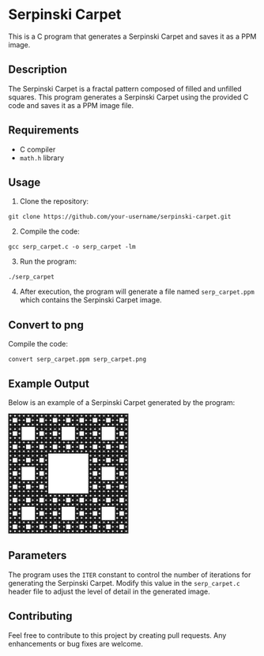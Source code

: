 # Serpinski Carpet

This is a C program that generates a Serpinski Carpet and saves it as a PPM image.

## Description

The Serpinski Carpet is a fractal pattern composed of filled and unfilled squares. This program generates a Serpinski Carpet using the provided C code and saves it as a PPM image file.

## Requirements

- C compiler
- `math.h` library

## Usage

1. Clone the repository:
```
git clone https://github.com/your-username/serpinski-carpet.git
```
2. Compile the code:
```
gcc serp_carpet.c -o serp_carpet -lm
```
3. Run the program:
```
./serp_carpet
```

4. After execution, the program will generate a file named `serp_carpet.ppm` which contains the Serpinski Carpet image.

## Convert to png

Compile the code:
```
convert serp_carpet.ppm serp_carpet.png
```
## Example Output

Below is an example of a Serpinski Carpet generated by the program:

![Serpinski Carpet](serp_carpet.png)

## Parameters

The program uses the `ITER` constant to control the number of iterations for generating the Serpinski Carpet. Modify this value in the `serp_carpet.c` header file to adjust the level of detail in the generated image.

## Contributing

Feel free to contribute to this project by creating pull requests. Any enhancements or bug fixes are welcome.

